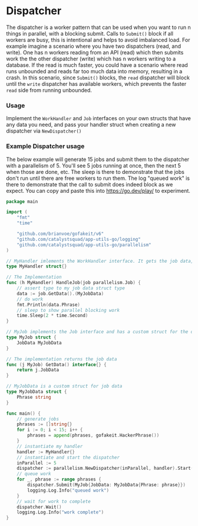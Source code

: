 
# Dispatcher
The dispatcher is a worker pattern that can be used when you want to run n things in parallel, with a blocking submit. Calls to `Submit()` block if all workers are busy, this is intentional and helps to avoid imbalanced load. For example imagine a scenario where you have two dispatchers (read, and write). One has n workers reading from an API (read) which then submits work the the other dispatcher (write) which has  n workers writing to a database. If the read is much faster, you could have a scenario where read runs unbounded and reads far too much data into memory, resulting in a crash. In this scenario, since `Submit()` blocks, the `read` dispatcher will block until the `write` dispatcher has available workers, which prevents the faster `read` side from running unbounded.
### Usage
Implement the `WorkHandler` and `Job` interfaces on your own structs that have any data you need, and pass your handler struct when creating a new dispatcher via `NewDispatcher()`

### Example Dispatcher usage
The below example will generate 15 jobs and submit them to the dispatcher with a parallelism of 5. You'll see 5 jobs running at once, then the next 5 when those are done, etc. The sleep is there to demonstrate that the jobs don't run until there are free workers to run them. The log "queued work" is there to demonstrate that the call to submit does indeed block as we expect. You can copy and paste this into https://go.dev/play/ to experiment.

```go  
package main

import (
	"fmt"
	"time"

	"github.com/brianvoe/gofakeit/v6"
	"github.com/catalystsquad/app-utils-go/logging"
	"github.com/catalystsquad/app-utils-go/parallelism"
)

// MyHandler imlements the WorkHandler interface. It gets the job data, prints the phrase, and then sleeps.
type MyHandler struct{}

// The Implementation
func (h MyHandler) HandleJob(job parallelism.Job) {
	// assert type to my job data struct type
	data := job.GetData().(MyJobData)
	// do work
	fmt.Println(data.Phrase)
	// sleep to show parallel blocking work
	time.Sleep(2 * time.Second)
}

// MyJob implements the Job interface and has a custom struct for the data my job needs to run, in this case `MyJobData` which has a single string field
type MyJob struct {
	JobData MyJobData
}

// The implementation returns the job data
func (j MyJob) GetData() interface{} {
	return j.JobData
}

// MyJobData is a custom struct for job data
type MyJobData struct {
	Phrase string
}

func main() {
	// generate jobs
	phrases := []string{}
	for i := 0; i < 15; i++ {
		phrases = append(phrases, gofakeit.HackerPhrase())
	}
	// instantiate my handler
	handler := MyHandler{}
	// instantiate and start the dispatcher
	inParallel := 5
	dispatcher := parallelism.NewDispatcher(inParallel, handler).Start()
	// queue work
	for _, phrase := range phrases {
		dispatcher.Submit(MyJob{JobData: MyJobData{Phrase: phrase}})
		logging.Log.Info("queued work")
	}
	// wait for work to complete
	dispatcher.Wait()
	logging.Log.Info("work complete")
}
```
